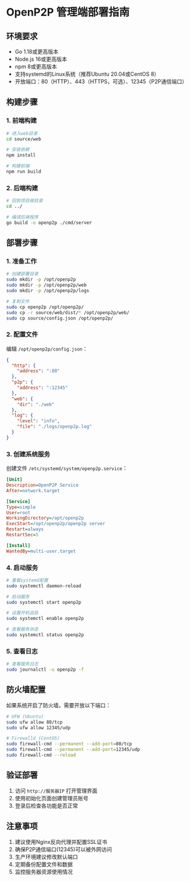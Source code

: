 # OpenP2P 管理端部署指南

## 环境要求

- Go 1.18或更高版本
- Node.js 16或更高版本
- npm 8或更高版本
- 支持systemd的Linux系统（推荐Ubuntu 20.04或CentOS 8）
- 开放端口：80（HTTP）、443（HTTPS，可选）、12345（P2P通信端口）

## 构建步骤

### 1. 前端构建

```bash
# 进入web目录
cd source/web

# 安装依赖
npm install

# 构建前端
npm run build
```

### 2. 后端构建

```bash
# 回到项目根目录
cd ../

# 编译后端程序
go build -o openp2p ./cmd/server
```

## 部署步骤

### 1. 准备工作

```bash
# 创建部署目录
sudo mkdir -p /opt/openp2p
sudo mkdir -p /opt/openp2p/web
sudo mkdir -p /opt/openp2p/logs

# 复制文件
sudo cp openp2p /opt/openp2p/
sudo cp -r source/web/dist/* /opt/openp2p/web/
sudo cp source/config.json /opt/openp2p/
```

### 2. 配置文件

编辑 `/opt/openp2p/config.json`：

```json
{
  "http": {
    "address": ":80"
  },
  "p2p": {
    "address": ":12345"
  },
  "web": {
    "dir": "./web"
  },
  "log": {
    "level": "info",
    "file": "./logs/openp2p.log"
  }
}
```

### 3. 创建系统服务

创建文件 `/etc/systemd/system/openp2p.service`：

```ini
[Unit]
Description=OpenP2P Service
After=network.target

[Service]
Type=simple
User=root
WorkingDirectory=/opt/openp2p
ExecStart=/opt/openp2p/openp2p server
Restart=always
RestartSec=5

[Install]
WantedBy=multi-user.target
```

### 4. 启动服务

```bash
# 重载systemd配置
sudo systemctl daemon-reload

# 启动服务
sudo systemctl start openp2p

# 设置开机自启
sudo systemctl enable openp2p

# 查看服务状态
sudo systemctl status openp2p
```

### 5. 查看日志

```bash
# 查看服务日志
sudo journalctl -u openp2p -f
```

## 防火墙配置

如果系统开启了防火墙，需要开放以下端口：

```bash
# UFW (Ubuntu)
sudo ufw allow 80/tcp
sudo ufw allow 12345/udp

# Firewalld (CentOS)
sudo firewall-cmd --permanent --add-port=80/tcp
sudo firewall-cmd --permanent --add-port=12345/udp
sudo firewall-cmd --reload
```

## 验证部署

1. 访问 `http://服务器IP` 打开管理界面
2. 使用初始化页面创建管理员账号
3. 登录后检查各功能是否正常

## 注意事项

1. 建议使用Nginx反向代理并配置SSL证书
2. 确保P2P通信端口(12345)可以被外网访问
3. 生产环境建议修改默认端口
4. 定期备份配置文件和数据
5. 监控服务器资源使用情况 